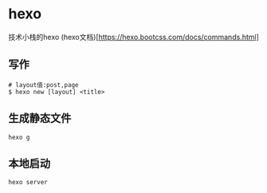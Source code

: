 # hexo
技术小栈的hexo
(hexo文档)[https://hexo.bootcss.com/docs/commands.html]

## 写作
```
# layout值:post,page
$ hexo new [layout] <title>
```
## 生成静态文件
```
hexo g
```
## 本地启动
```
hexo server
```
